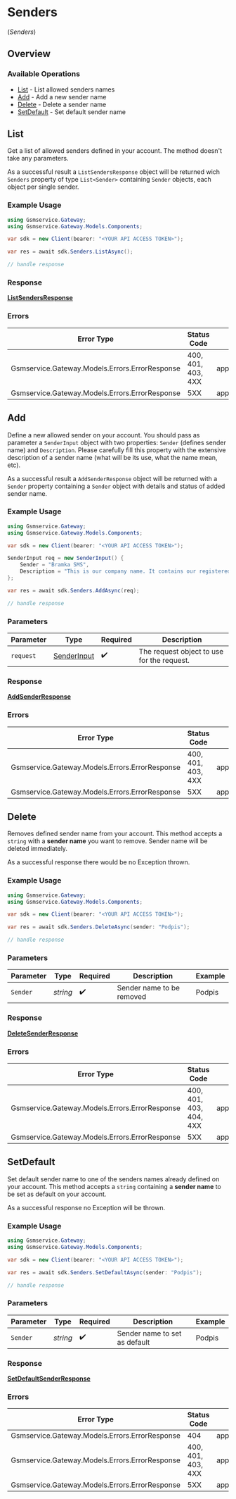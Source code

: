 # Senders
(*Senders*)

## Overview

### Available Operations

* [List](#list) - List allowed senders names
* [Add](#add) - Add a new sender name
* [Delete](#delete) - Delete a sender name
* [SetDefault](#setdefault) - Set default sender name

## List


Get a list of allowed senders defined in your account. The method doesn't take any parameters.

As a successful result a `ListSendersResponse` object will be returned wich `Senders` property of type `List<Sender>` containing `Sender` objects, each object per single sender.

### Example Usage

<!-- UsageSnippet language="csharp" operationID="listSenders" method="get" path="/senders" -->
```csharp
using Gsmservice.Gateway;
using Gsmservice.Gateway.Models.Components;

var sdk = new Client(bearer: "<YOUR API ACCESS TOKEN>");

var res = await sdk.Senders.ListAsync();

// handle response
```

### Response

**[ListSendersResponse](../../Models/Requests/ListSendersResponse.md)**

### Errors

| Error Type                                     | Status Code                                    | Content Type                                   |
| ---------------------------------------------- | ---------------------------------------------- | ---------------------------------------------- |
| Gsmservice.Gateway.Models.Errors.ErrorResponse | 400, 401, 403, 4XX                             | application/problem+json                       |
| Gsmservice.Gateway.Models.Errors.ErrorResponse | 5XX                                            | application/problem+json                       |

## Add


Define a new allowed sender on your account. You should pass as parameter a `SenderInput` object with two properties: `Sender` (defines sender name) and `Description`. Please carefully fill this property with the extensive description of a sender name (what will be its use, what the name mean, etc).

As a successful result a `AddSenderResponse` object will be returned with a `Sender` property containing a `Sender` object with details and status of added sender name.

### Example Usage

<!-- UsageSnippet language="csharp" operationID="addSender" method="post" path="/senders" -->
```csharp
using Gsmservice.Gateway;
using Gsmservice.Gateway.Models.Components;

var sdk = new Client(bearer: "<YOUR API ACCESS TOKEN>");

SenderInput req = new SenderInput() {
    Sender = "Bramka SMS",
    Description = "This is our company name. It contains our registered trademark.",
};

var res = await sdk.Senders.AddAsync(req);

// handle response
```

### Parameters

| Parameter                                             | Type                                                  | Required                                              | Description                                           |
| ----------------------------------------------------- | ----------------------------------------------------- | ----------------------------------------------------- | ----------------------------------------------------- |
| `request`                                             | [SenderInput](../../Models/Components/SenderInput.md) | :heavy_check_mark:                                    | The request object to use for the request.            |

### Response

**[AddSenderResponse](../../Models/Requests/AddSenderResponse.md)**

### Errors

| Error Type                                     | Status Code                                    | Content Type                                   |
| ---------------------------------------------- | ---------------------------------------------- | ---------------------------------------------- |
| Gsmservice.Gateway.Models.Errors.ErrorResponse | 400, 401, 403, 4XX                             | application/problem+json                       |
| Gsmservice.Gateway.Models.Errors.ErrorResponse | 5XX                                            | application/problem+json                       |

## Delete


Removes defined sender name from your account. This method accepts a `string` with a **sender name** you want to remove. Sender name will be deleted immediately.

As a successful response there would be no Exception thrown.

### Example Usage

<!-- UsageSnippet language="csharp" operationID="deleteSender" method="delete" path="/senders/{sender}" -->
```csharp
using Gsmservice.Gateway;
using Gsmservice.Gateway.Models.Components;

var sdk = new Client(bearer: "<YOUR API ACCESS TOKEN>");

var res = await sdk.Senders.DeleteAsync(sender: "Podpis");

// handle response
```

### Parameters

| Parameter                 | Type                      | Required                  | Description               | Example                   |
| ------------------------- | ------------------------- | ------------------------- | ------------------------- | ------------------------- |
| `Sender`                  | *string*                  | :heavy_check_mark:        | Sender name to be removed | Podpis                    |

### Response

**[DeleteSenderResponse](../../Models/Requests/DeleteSenderResponse.md)**

### Errors

| Error Type                                     | Status Code                                    | Content Type                                   |
| ---------------------------------------------- | ---------------------------------------------- | ---------------------------------------------- |
| Gsmservice.Gateway.Models.Errors.ErrorResponse | 400, 401, 403, 404, 4XX                        | application/problem+json                       |
| Gsmservice.Gateway.Models.Errors.ErrorResponse | 5XX                                            | application/problem+json                       |

## SetDefault


Set default sender name to one of the senders names already defined on your account. This method accepts a `string` containing a **sender name** to be set as default on your account.

As a successful response no Exception will be thrown.

### Example Usage

<!-- UsageSnippet language="csharp" operationID="setDefaultSender" method="patch" path="/senders/{sender}" -->
```csharp
using Gsmservice.Gateway;
using Gsmservice.Gateway.Models.Components;

var sdk = new Client(bearer: "<YOUR API ACCESS TOKEN>");

var res = await sdk.Senders.SetDefaultAsync(sender: "Podpis");

// handle response
```

### Parameters

| Parameter                     | Type                          | Required                      | Description                   | Example                       |
| ----------------------------- | ----------------------------- | ----------------------------- | ----------------------------- | ----------------------------- |
| `Sender`                      | *string*                      | :heavy_check_mark:            | Sender name to set as default | Podpis                        |

### Response

**[SetDefaultSenderResponse](../../Models/Requests/SetDefaultSenderResponse.md)**

### Errors

| Error Type                                     | Status Code                                    | Content Type                                   |
| ---------------------------------------------- | ---------------------------------------------- | ---------------------------------------------- |
| Gsmservice.Gateway.Models.Errors.ErrorResponse | 404                                            | application/json                               |
| Gsmservice.Gateway.Models.Errors.ErrorResponse | 400, 401, 403, 4XX                             | application/problem+json                       |
| Gsmservice.Gateway.Models.Errors.ErrorResponse | 5XX                                            | application/problem+json                       |